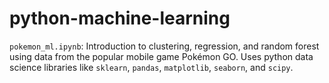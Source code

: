 # python-machine-learning

`pokemon_ml.ipynb`: Introduction to clustering, regression, and random forest using data from the popular mobile game Pokémon GO. Uses python data science libraries like `sklearn`, `pandas`, `matplotlib`, `seaborn`, and `scipy`.
